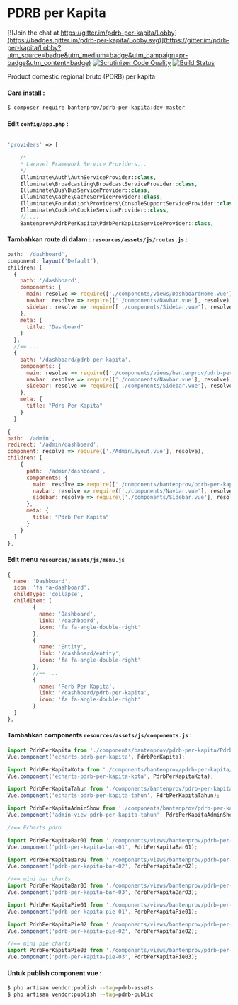 # PDRB per Kapita

[![Join the chat at https://gitter.im/pdrb-per-kapita/Lobby](https://badges.gitter.im/pdrb-per-kapita/Lobby.svg)](https://gitter.im/pdrb-per-kapita/Lobby?utm_source=badge&utm_medium=badge&utm_campaign=pr-badge&utm_content=badge)
[![Scrutinizer Code Quality](https://scrutinizer-ci.com/g/bantenprov/pdrb-per-kapita/badges/quality-score.png?b=master)](https://scrutinizer-ci.com/g/bantenprov/pdrb-per-kapita/?branch=master)
[![Build Status](https://scrutinizer-ci.com/g/bantenprov/pdrb-per-kapita/badges/build.png?b=master)](https://scrutinizer-ci.com/g/bantenprov/pdrb-per-kapita/build-status/master)

Product domestic regional bruto (PDRB) per kapita

#### Cara install :

```bash
$ composer require bantenprov/pdrb-per-kapita:dev-master
```

#### Edit `config/app.php` :
```php

'providers' => [

    /*
    * Laravel Framework Service Providers...
    */
    Illuminate\Auth\AuthServiceProvider::class,
    Illuminate\Broadcasting\BroadcastServiceProvider::class,
    Illuminate\Bus\BusServiceProvider::class,
    Illuminate\Cache\CacheServiceProvider::class,
    Illuminate\Foundation\Providers\ConsoleSupportServiceProvider::class,
    Illuminate\Cookie\CookieServiceProvider::class,
    //....
    Bantenprov\PdrbPerKapita\PdrbPerKapitaServiceProvider::class,

```

#### Tambahkan route di dalam : `resources/assets/js/routes.js` :

```javascript
path: '/dashboard',
component: layout('Default'),
children: [
  {
    path: '/dashboard',
    components: {
      main: resolve => require(['./components/views/DashboardHome.vue'], resolve),
      navbar: resolve => require(['./components/Navbar.vue'], resolve),
      sidebar: resolve => require(['./components/Sidebar.vue'], resolve)
    },
    meta: {
      title: "Dashboard"
    }
  },
  //== ...
  {
    path: '/dashboard/pdrb-per-kapita',
    components: {
      main: resolve => require(['./components/views/bantenprov/pdrb-per-kapita/DashboardPdrbPerKapita.vue'], resolve),
      navbar: resolve => require(['./components/Navbar.vue'], resolve),
      sidebar: resolve => require(['./components/Sidebar.vue'], resolve)
    },
    meta: {
      title: "Pdrb Per Kapita"
    }
  }
```

```javascript
{
path: '/admin',
redirect: '/admin/dashboard',
component: resolve => require(['./AdminLayout.vue'], resolve),
children: [
    {
      path: '/admin/dashboard',
      components: {
        main: resolve => require(['./components/bantenprov/pdrb-per-kapita/PdrbPerKapitaAdmin.show.vue'], resolve),
        navbar: resolve => require(['./components/Navbar.vue'], resolve),
        sidebar: resolve => require(['./components/Sidebar.vue'], resolve)
      },
      meta: {
        title: "Pdrb Per Kapita"
      }
    }
  ]
},

```

#### Edit menu `resources/assets/js/menu.js`

```javascript
{
  name: 'Dashboard',
  icon: 'fa fa-dashboard',
  childType: 'collapse',
  childItem: [
        {
          name: 'Dashboard',
          link: '/dashboard',
          icon: 'fa fa-angle-double-right'
        },
        {
          name: 'Entity',
          link: '/dashboard/entity',
          icon: 'fa fa-angle-double-right'
        },
        //== ...
        {
          name: 'Pdrb Per Kapita',
          link: '/dashboard/pdrb-per-kapita',
          icon: 'fa fa-angle-double-right'
        }
  ]
},
```


#### Tambahkan components `resources/assets/js/components.js` :

```javascript
import PdrbPerKapita from './components/bantenprov/pdrb-per-kapita/PdrbPerKapita.chart.vue';
Vue.component('echarts-pdrb-per-kapita', PdrbPerKapita);

import PdrbPerKapitaKota from './components/bantenprov/pdrb-per-kapita/PdrbPerKapitaKota.chart.vue';
Vue.component('echarts-pdrb-per-kapita-kota', PdrbPerKapitaKota);

import PdrbPerKapitaTahun from './components/bantenprov/pdrb-per-kapita/PdrbPerKapitaTahun.chart.vue';
Vue.component('echarts-pdrb-per-kapita-tahun', PdrbPerKapitaTahun);

import PdrbPerKapitaAdminShow from './components/bantenprov/pdrb-per-kapita/PdrbPerKapitaAdmin.show.vue';
Vue.component('admin-view-pdrb-per-kapita-tahun', PdrbPerKapitaAdminShow);

//== Echarts pdrb

import PdrbPerKapitaBar01 from './components/views/bantenprov/pdrb-per-kapita/PdrbPerKapitaBar01.vue';
Vue.component('pdrb-per-kapita-bar-01', PdrbPerKapitaBar01);

import PdrbPerKapitaBar02 from './components/views/bantenprov/pdrb-per-kapita/PdrbPerKapitaBar02.vue';
Vue.component('pdrb-per-kapita-bar-02', PdrbPerKapitaBar02);

//== mini bar charts
import PdrbPerKapitaBar03 from './components/views/bantenprov/pdrb-per-kapita/PdrbPerKapitaBar03.vue';
Vue.component('pdrb-per-kapita-bar-03', PdrbPerKapitaBar03);

import PdrbPerKapitaPie01 from './components/views/bantenprov/pdrb-per-kapita/PdrbPerKapitaPie01.vue';
Vue.component('pdrb-per-kapita-pie-01', PdrbPerKapitaPie01);

import PdrbPerKapitaPie02 from './components/views/bantenprov/pdrb-per-kapita/PdrbPerKapitaPie02.vue';
Vue.component('pdrb-per-kapita-pie-02', PdrbPerKapitaPie02);

//== mini pie charts
import PdrbPerKapitaPie03 from './components/views/bantenprov/pdrb-per-kapita/PdrbPerKapitaPie03.vue';
Vue.component('pdrb-per-kapita-pie-03', PdrbPerKapitaPie03);


```

#### Untuk publish component vue :

```bash
$ php artisan vendor:publish --tag=pdrb-assets
$ php artisan vendor:publish --tag=pdrb-public
```



